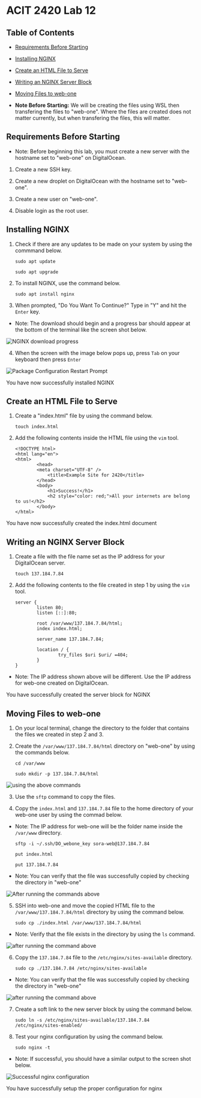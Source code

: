 # ACIT 2420 Lab 12

## Table of Contents

- [Requirements Before Starting](#requirements-before-starting)
- [Installing NGINX](#installing-nginx)
- [Create an HTML File to Serve](#create-an-html-file-to-serve)
- [Writing an NGINX Server Block](#writing-an-nginx-server-block)
- [Moving Files to web-one](#moving-files-to-web-one)

- **Note Before Starting:** We will be creating the files using WSL then transfering the files to "web-one". Where the files are created does not matter currently, but when transfering the files, this will matter.

## Requirements Before Starting

- Note: Before beginning this lab, you must create a new server with the hostname set to "web-one" on DigitalOcean.

1. Create a new SSH key.

2. Create a new droplet on DigitalOcean with the hostname set to "web-one".

3. Create a new user on "web-one".

4. Disable login as the root user.

## Installing NGINX

1. Check if there are any updates to be made on your system by using the commmand below.

	`sudo apt update`

	`sudo apt upgrade`

2. To install NGINX, use the command below.

	`sudo apt install nginx`

3. When prompted, "Do You Want To Continue?" Type in "Y" and hit the `Enter` key.

- Note: The download should begin and a progress bar should appear at the bottom of the terminal like the screen shot below.

![NGINX download progress](images/ss1.png)

4. When the screen with the image below pops up, press `Tab` on your keyboard then press `Enter`

![Package Configuration Restart Prompt](images/ss2.png)

You have now successfully installed NGINX

## Create an HTML File to Serve

1. Create a "index.html" file by using the command below.

	`touch index.html`

2. Add the following contents inside the HTML file using the `vim` tool.

	```
	<!DOCTYPE html>
	<html lang="en">
	<html>
    		<head>
			<meta charset="UTF-8" />
        		<title>Example Site for 2420</title>
    		</head>
    		<body>
        		<h1>Success!</h1>
        		<h2 style="color: red;">All your internets are belong to us!</h2>
    		</body>
	</html>
	```

You have now successfully created the index.html document

## Writing an NGINX Server Block

1. Create a file with the file name set as the IP address for your DigitalOcean server.

	`touch 137.184.7.84`

2. Add the following contents to the file created in step 1 by using the `vim` tool.

	```
	server {
        	listen 80;
        	listen [::]:80;

        	root /var/www/137.184.7.84/html;
        	index index.html;

        	server_name 137.184.7.84;

        	location / {
                	try_files $uri $uri/ =404;
        	}
	}	
	```

- Note: The IP address shown above will be different. Use the IP address for web-one created on DigitalOcean.

You have successfully created the server block for NGINX

## Moving Files to web-one

1. On your local terminal, change the directory to the folder that contains the files we created in step 2 and 3.

2. Create the `/var/www/137.184.7.84/html` directory on "web-one" by using the commands below.

	`cd /var/www`

	`sudo mkdir -p 137.184.7.84/html`

![using the above commands](images/ss3.png)

3. Use the `sftp` command to copy the files.

4. Copy the `index.html` and `137.184.7.84` file to the home directory of your web-one user by using the commad below.

- Note: The IP address for web-one will be the folder name inside the `/var/www` directory.

	`sftp -i ~/.ssh/DO_webone_key sora-web@137.184.7.84`

	`put index.html`

	`put 137.184.7.84`

- Note: You can verify that the file was successfully copied by checking the directory in "web-one"

![After running the commands above](images/ss4.png)

5. SSH into web-one and move the copied HTML file to the `/var/www/137.184.7.84/html` directory by using the command below.

	`sudo cp ./index.html /var/www/137.184.7.84/html`

- Note: Verify that the file exists in the directory by using the `ls` command.

![after running the command above](images/ss5.png)

6. Copy the `137.184.7.84` file to the `/etc/nginx/sites-available` directory.

	`sudo cp ./137.184.7.84 /etc/nginx/sites-available`

- Note: You can verify that the file was successfully copied by checking the directory in "web-one"

![after running the command above](images/ss6.png)

7. Create a soft link to the new server block by using the command below.

	`sudo ln -s /etc/nginx/sites-available/137.184.7.84 /etc/nginx/sites-enabled/`

8. Test your nginx configuration by using the command below.

	`sudo nginx -t`

- Note: If successful, you should have a similar output to the screen shot below.

![Successful nginx configuration](images/ss7.png)

You have successfully setup the proper configuration for nginx



